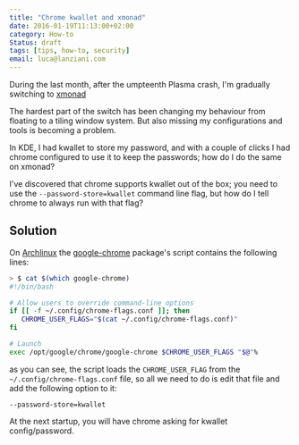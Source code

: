 ```yaml
---
title: "Chrome kwallet and xmonad"
date: 2016-01-19T11:13:00+02:00
category: How-to
Status: draft
tags: [tips, how-to, security]
email: luca@lanziani.com
---
```


During the last month, after the umpteenth Plasma crash, I'm gradually switching to [xmonad][1]

The hardest part of the switch has been changing my behaviour from floating to a tiling window system. But also missing my configurations and tools is becoming a problem.

<!--more-->

In KDE, I had kwallet to store my password, and with a couple of clicks I had chrome configured to use it to keep the passwords; how do I do the same on xmonad?

I've discovered that chrome supports kwallet out of the box; you need to use the `--password-store=kwallet` command line flag, but how do I tell chrome to always run with that flag?

## Solution

On [Archlinux][2] the [google-chrome][3] package's script contains the following lines:

```bash
> $ cat $(which google-chrome)
#!/bin/bash

# Allow users to override command-line options
if [[ -f ~/.config/chrome-flags.conf ]]; then
   CHROME_USER_FLAGS="$(cat ~/.config/chrome-flags.conf)"
fi

# Launch
exec /opt/google/chrome/google-chrome $CHROME_USER_FLAGS "$@"%
```

as you can see, the script loads the `CHROME_USER_FLAG` from the `~/.config/chrome-flags.conf` file, so all we need to do is edit that file and add the following option to it:

```
--password-store=kwallet
```

At the next startup, you will have chrome asking for kwallet config/password.

[1]: http://xmonad.org/
[2]: https://www.archlinux.org/
[3]: https://aur.archlinux.org/packages/google-chrome/
